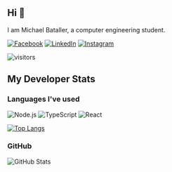 ## Hi 👋

I am Michael Bataller, a computer engineering student. 

[![Facebook](https://img.shields.io/badge/facebook-%231877F2.svg?&style=for-the-badge&logo=facebook&logoColor=white)](https://facebook.com/mchlbataller) 
[![LinkedIn](https://img.shields.io/badge/linkedin-%230077B5.svg?&style=for-the-badge&logo=linkedin&logoColor=white)](https://linkedin.com/in/mchlbataller)
[![Instagram](https://img.shields.io/badge/instagram-%23E4405F.svg?&style=for-the-badge&logo=instagram&logoColor=white)](https://instagram.com/michael_bataller)

![visitors](https://visitor-badge.laobi.icu/badge?page_id=mchlbataller.mchlbataller)

## My Developer Stats

### Languages I've used
![Node.js](https://img.shields.io/badge/node.js%20-%2343853D.svg?&style=for-the-badge&logo=node.js&logoColor=white)
![TypeScript](https://img.shields.io/badge/typescript%20-%23007ACC.svg?&style=for-the-badge&logo=typescript&logoColor=white)
![React](https://img.shields.io/badge/react%20-%2320232a.svg?&style=for-the-badge&logo=react&logoColor=%2361DAFB)

[![Top Langs](https://github-readme-stats.vercel.app/api/top-langs/?username=mchlbataller&hide=css)](https://github.com/mchlbataller)

### GitHub
![GitHub Stats](https://github-readme-stats.vercel.app/api?username=mchlbataller)
